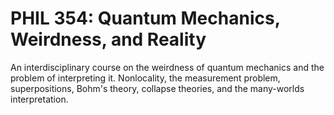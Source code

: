 # PHIL 354: Quantum Mechanics, Weirdness, and Reality

An interdisciplinary course on the weirdness of quantum mechanics and the problem of interpreting it. Nonlocality, the measurement problem, superpositions, Bohm's theory, collapse theories, and the many-worlds interpretation.